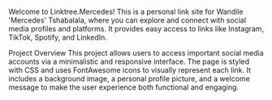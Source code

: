 Welcome to Linktree.Mercedes! This is a personal link site for Wandile 'Mercedes' Tshabalala, where you can explore and connect with social media profiles and platforms. It provides easy access to links like Instagram, TikTok, Spotify, and LinkedIn.

Project Overview
This project allows users to access important social media accounts via a minimalistic and responsive interface. The page is styled with CSS and uses FontAwesome icons to visually represent each link. It includes a background image, a personal profile picture, and a welcome message to make the user experience both functional and engaging.

